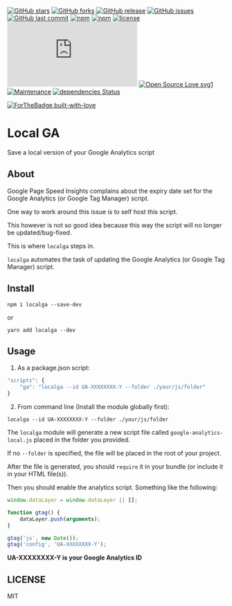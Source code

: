 [![GitHub stars](https://img.shields.io/github/stars/scriptex/localga.svg?style=social&label=Stars)](https://github.com/scriptex/localga)
[![GitHub forks](https://img.shields.io/github/forks/scriptex/localga.svg?style=social&label=Fork)](https://github.com/scriptex/localga/network#fork-destination-box)
[![GitHub release](https://img.shields.io/github/release/scriptex/localga.svg)](https://github.com/scriptex/localga/releases/latest)
[![GitHub issues](https://img.shields.io/github/issues/scriptex/localga.svg)](https://github.com/scriptex/localga/issues)
[![GitHub last commit](https://img.shields.io/github/last-commit/scriptex/localga.svg)](https://github.com/scriptex/localga/commits/master)
[![npm](https://img.shields.io/npm/dt/localga.svg)](https://www.npmjs.com/package/localga)
[![npm](https://img.shields.io/npm/v/localga.svg)](https://www.npmjs.com/package/localga)
[![license](https://img.shields.io/github/license/scriptex/localga.svg)](https://github.com/scriptex/localga)
[![Analytics](https://ga-beacon.appspot.com/UA-83446952-1/github.com/scriptex/localga/README.md)](https://github.com/scriptex/localga/)
[![Open Source Love svg1](https://badges.frapsoft.com/os/v1/open-source.svg?v=103)](https://github.com/scriptex/localga/)
[![Maintenance](https://img.shields.io/badge/Maintained%3F-yes-green.svg)](https://github.com/scriptex/localga/graphs/commit-activity)
[![dependencies Status](https://david-dm.org/scriptex/localga/status.svg)](https://david-dm.org/scriptex/localga)

[![ForTheBadge built-with-love](http://ForTheBadge.com/images/badges/built-with-love.svg)](https://github.com/scriptex/)

# Local GA

Save a local version of your Google Analytics script

## About

Google Page Speed Insights complains about the expiry date set for the Google Analytics (or Google Tag Manager) script.

One way to work around this issue is to self host this script.

This however is not so good idea because this way the script will no longer be updated/bug-fixed.

This is where `localga` steps in.

`localga` automates the task of updating the Google Analytics (or Google Tag Manager) script.

## Install

```console
npm i localga --save-dev
```

or

```console
yarn add localga --dev
```

## Usage

1. As a package.json script:

```javascript
"scripts": {
	"ga": "localga --id UA-XXXXXXXX-Y --folder ./your/js/folder"
}
```

2. From command line (Install the module globally first):

```console
localga --id UA-XXXXXXXX-Y --folder ./your/js/folder
```

The `localga` module will generate a new script file called `google-analytics-local.js` placed in the folder you provided.

If no `--folder` is specified, the file will be placed in the root of your project.

After the file is generated, you should `require` it in your bundle (or include it in your HTML file(s)).

Then you should enable the analytics script. Something like the following:

```javascript
window.dataLayer = window.dataLayer || [];

function gtag() {
	dataLayer.push(arguments);
}

gtag('js', new Date());
gtag('config', 'UA-XXXXXXXX-Y');
```

**UA-XXXXXXXX-Y is your Google Analytics ID**

## LICENSE

MIT
